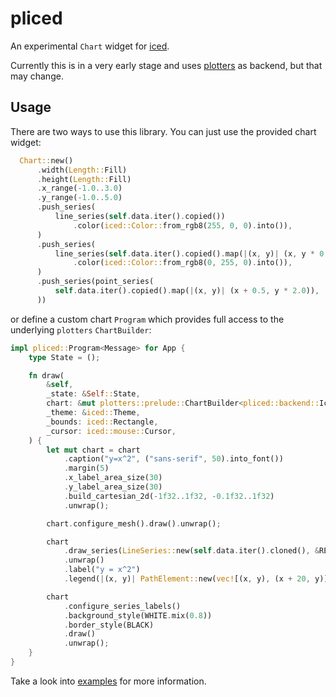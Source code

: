# pliced

An experimental `Chart` widget for [iced](https://github.com/iced-rs/iced).

Currently this is in a very early stage and uses [plotters](https://github.com/plotters-rs/plotters) as backend,
but that may change.

## Usage
There are two ways to use this library. You can just use the provided chart widget:
```rust
  Chart::new()
      .width(Length::Fill)
      .height(Length::Fill)
      .x_range(-1.0..3.0)
      .y_range(-1.0..5.0)
      .push_series(
          line_series(self.data.iter().copied())
              .color(iced::Color::from_rgb8(255, 0, 0).into()),
      )
      .push_series(
          line_series(self.data.iter().copied().map(|(x, y)| (x, y * 0.5)))
              .color(iced::Color::from_rgb8(0, 255, 0).into()),
      )
      .push_series(point_series(
          self.data.iter().copied().map(|(x, y)| (x + 0.5, y * 2.0)),
      ))
```
or define a custom chart `Program` which provides full access to the underlying `plotters` `ChartBuilder`:
```rust
impl pliced::Program<Message> for App {
    type State = ();

    fn draw(
        &self,
        _state: &Self::State,
        chart: &mut plotters::prelude::ChartBuilder<pliced::backend::IcedChartBackend<Renderer>>,
        _theme: &iced::Theme,
        _bounds: iced::Rectangle,
        _cursor: iced::mouse::Cursor,
    ) {
        let mut chart = chart
            .caption("y=x^2", ("sans-serif", 50).into_font())
            .margin(5)
            .x_label_area_size(30)
            .y_label_area_size(30)
            .build_cartesian_2d(-1f32..1f32, -0.1f32..1f32)
            .unwrap();

        chart.configure_mesh().draw().unwrap();

        chart
            .draw_series(LineSeries::new(self.data.iter().cloned(), &RED))
            .unwrap()
            .label("y = x^2")
            .legend(|(x, y)| PathElement::new(vec![(x, y), (x + 20, y)], RED));

        chart
            .configure_series_labels()
            .background_style(WHITE.mix(0.8))
            .border_style(BLACK)
            .draw()
            .unwrap();
    }
}
```
Take a look into [examples](examples) for more information.
